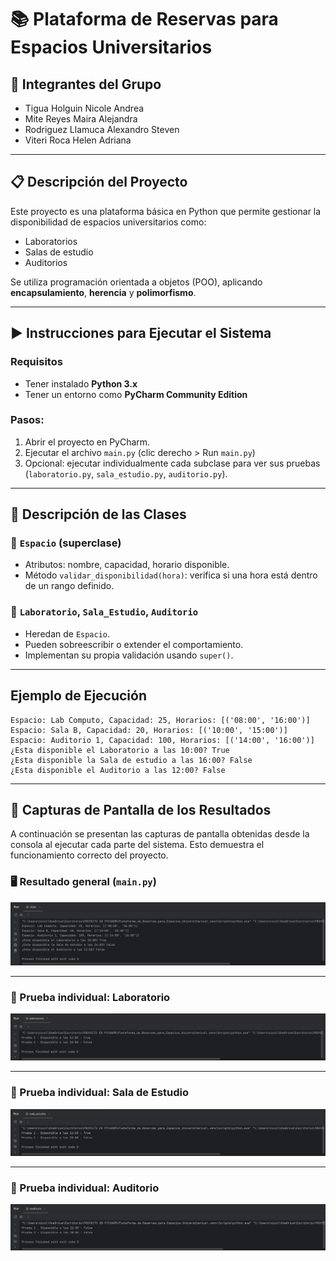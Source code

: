 # 📚 Plataforma de Reservas para Espacios Universitarios

## 👥 Integrantes del Grupo
- Tigua Holguin Nicole Andrea  
- Mite Reyes Maira Alejandra  
- Rodriguez Llamuca Alexandro Steven  
- Viteri Roca Helen Adriana

---

## 📋 Descripción del Proyecto

Este proyecto es una plataforma básica en Python que permite gestionar la disponibilidad de espacios universitarios como:

- Laboratorios
- Salas de estudio
- Auditorios

Se utiliza programación orientada a objetos (POO), aplicando **encapsulamiento**, **herencia** y **polimorfismo**.

---

## ▶️ Instrucciones para Ejecutar el Sistema

### Requisitos
- Tener instalado **Python 3.x**
- Tener un entorno como **PyCharm Community Edition**

### Pasos:
1. Abrir el proyecto en PyCharm.
2. Ejecutar el archivo `main.py` (clic derecho > Run `main.py`)
3. Opcional: ejecutar individualmente cada subclase para ver sus pruebas (`laboratorio.py`, `sala_estudio.py`, `auditorio.py`).

---

## 🧱 Descripción de las Clases

### 🔹 `Espacio` (superclase)
- Atributos: nombre, capacidad, horario disponible.
- Método `validar_disponibilidad(hora)`: verifica si una hora está dentro de un rango definido.

### 🔹 `Laboratorio`, `Sala_Estudio`, `Auditorio`
- Heredan de `Espacio`.
- Pueden sobreescribir o extender el comportamiento.
- Implementan su propia validación usando `super()`.

---

##  Ejemplo de Ejecución

```plaintext
Espacio: Lab Computo, Capacidad: 25, Horarios: [('08:00', '16:00')]
Espacio: Sala B, Capacidad: 20, Horarios: [('10:00', '15:00')]
Espacio: Auditorio 1, Capacidad: 100, Horarios: [('14:00', '16:00')]
¿Esta disponible el Laboratorio a las 10:00? True
¿Esta disponible la Sala de estudio a las 16:00? False
¿Esta disponible el Auditorio a las 12:00? False
```

---

## 📸 Capturas de Pantalla de los Resultados

A continuación se presentan las capturas de pantalla obtenidas desde la consola al ejecutar cada parte del sistema. Esto demuestra el funcionamiento correcto del proyecto.

### 🖥️ Resultado general (`main.py`)

![🖼️ Captura Main](CapturaMain.png)

---

### 🧪 Prueba individual: Laboratorio

![🧪 Laboratorio](CapturaLaboratorio.png)

---

### 🧪 Prueba individual: Sala de Estudio

![📚 Sala de Estudio](CapturaSalaEstudio.png)

---

### 🧪 Prueba individual: Auditorio

![🎤 Auditorio](CapturaAuditorio.png)